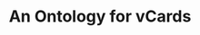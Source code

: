 ---
schema: default
title: An Ontology for vCards
notes: This ontology models and represents vCards in RDF using current best practices
organization: DataScientia Foundation
resources:
  - name: VCARD.UAN.owl
    url: >-
      http://git.knowdive.disi.unitn.it:8080/knowledge/LiveKnowledge/SREP/people/raw/master/VCARD.UAN.owl
    format: owl
    description: >-
      This ontology models and represents vCards in RDF using current best
      practices
    license: ''
    status: Unannotated
    byteSize: '51.073'
    issued: '2014-05-22'
    language: en
    modified: '17 December 2020, 01:45 (UTC+01:00)'
    OntologyEngineeringTool: Protégé
    ontologyLanguage: owl
    ontologySyntax: rdf
    example: Unknown
    ReferenceLKRepository: SREP
    referenceOntology: Unknown
    referenceDatasets: Unknown
distribution: vcard-owl
keyword: people
publisher: W3C
category:
  - Upper-Level
versionNotes: '2016: Still missing metadata. No changes.'
landingPage: 'http://www.w3.org/TR/vcard-rdf/'
accessRigths: Public
creator: 'Norman Walsh, Brian Suda, Renato Iannella, Harry Halpin'
hasVersion: Unknown
isVersionOf: Unknown
issued: '2014-05-22'
modified: '17 December 2020, 01:45 (UTC+01:00)'
language: en
provenance: >-
  "(2013-09-29) Bernard Vatant: It's really too bad that this important
  vocabulary, published under the W3C namespace, does not reuse any external
  vocabulary, and does not provide any metadata. (2013-05-24) Ghislain
  Atemezing: This version of vCard is still a draft, updating the previous
  version by aligning it with the latest IETF vCard specification (RFC6350). So,
  it is still a work in progress. (2014-03-27) Bernard Vatant: Version history
  updated, added first historical 2001 version. (2013-05-13) Bernard Vatant: New
  W3C Draft, no metadata whatsoever in the RDF file. (2014-05-22) Bernard
  Vatant: New version (2015-05-04) Bernard Vatant: Still no metadata, but the
  current version has a owl:versionInfo ""Final"". Which I suppose means
  ""stable"". (2016-07-08) Ghislain Atemezing: Still missing metadata. No
  changes. Provenance from: LOV"
page: 'http://www.w3.org/2006/vcard/ns'
wasGeneratedBy: Unknown
versionInfo: version v2014-05-22
formalityLevel: Teleontology
OntologyEngineeringMethodology: Unknown
acronym: vcard
CompetencyQuestion: Unknown
preferredNamespacePrefix: vcard
toDoList: To completely annotate.
namespacesGenerated: Unknown
namespacesReused: Unknown
datasetLevel: Knowledge Level(L3-4)
spatialExtent: Unknown
temporalExtent: Unknown
---